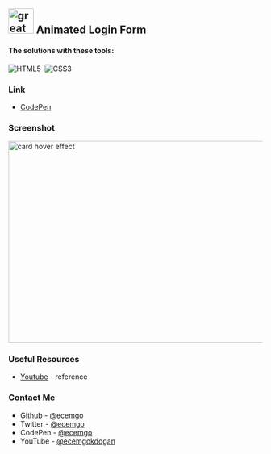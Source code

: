 ## <img src="https://user-images.githubusercontent.com/13468728/233831804-0f5c7ee5-d654-4c13-9c77-a5bd6dc4fe74.jpg" title="great tricks" alt="great tricks" width="50" height="50"/> Animated Login Form

#### The solutions with these tools:

![HTML5](https://img.shields.io/badge/-HTML5-E34F26?style=for-the-badge&logo=html5&logoColor=white)&nbsp;
![CSS3](https://img.shields.io/badge/-CSS3-1572B6?style=for-the-badge&logo=css3)&nbsp;

### Link

- [CodePen](https://codepen.io/ecemgo/pen/Baqpbez)

### Screenshot

<div align="left">
<img src="https://user-images.githubusercontent.com/13468728/233847304-7ca83391-b0a2-48aa-bbf4-a95eb1ba1f62.jpeg" title="card hover effect" alt="card hover effect" width="600" height="400"/>
</div>

### Useful Resources

- [Youtube](https://www.youtube.com/watch?v=1H-vSHVOxoU&list=LL&index=65&t=1s) - reference

### Contact Me

- Github - [@ecemgo](https://github.com/ecemgo)
- Twitter - [@ecemgo](https://twitter.com/ecemgo)
- CodePen - [@ecemgo](https://codepen.io/ecemgo)
- YouTube - [@ecemgokdogan](https://www.youtube.com/channel/UCktkPv17cw27PaFGcnZa_aQ)
